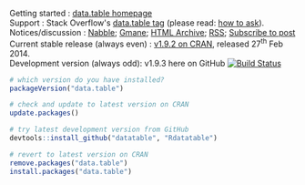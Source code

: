 
Getting started : [data.table homepage](http://datatable.r-forge.r-project.org/)<br>
Support : Stack Overflow's [data.table tag](http://stackoverflow.com/questions/tagged/r+data.table) (please read: [how to ask](http://stackoverflow.com/questions/5963269/how-to-make-a-great-r-reproducible-example)).<br>
Notices/discussion : [Nabble](http://r.789695.n4.nabble.com/datatable-help-f2315188.html);  [Gmane](http://dir.gmane.org/gmane.comp.lang.r.datatable); 
[HTML Archive](http://lists.r-forge.r-project.org/pipermail/datatable-help); 
[RSS](http://rss.gmane.org/gmane.comp.lang.r.datatable);
[Subscribe to post](http://lists.r-forge.r-project.org/cgi-bin/mailman/listinfo/datatable-help)<br>
Current stable release (always even) : [v1.9.2 on CRAN](http://cran.r-project.org/web/packages/data.table/index.html), released 27<sup>th</sup> Feb 2014.<br>
Development version (always odd): v1.9.3 here on GitHub [![Build Status](https://travis-ci.org/Rdatatable/datatable.svg?branch=master)](https://travis-ci.org/Rdatatable/datatable)

```R
# which version do you have installed?
packageVersion("data.table")

# check and update to latest version on CRAN
update.packages()

# try latest development version from GitHub
devtools::install_github("datatable", "Rdatatable")

# revert to latest version on CRAN
remove.packages("data.table")
install.packages("data.table")
```


